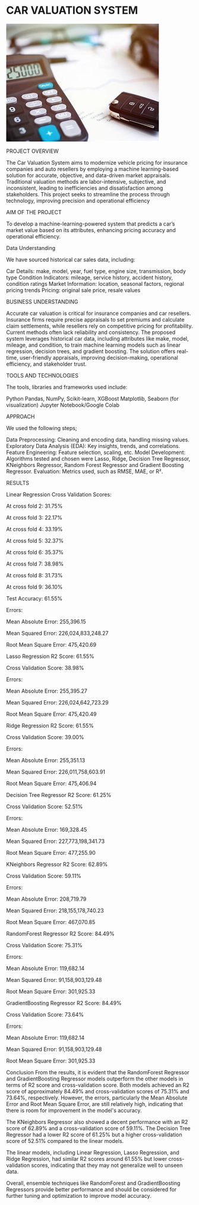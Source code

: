 # CAR VALUATION SYSTEM
![alt text](download.jpg)

PROJECT OVERVIEW

The Car Valuation System aims to modernize vehicle pricing for insurance companies and
auto resellers by employing a machine learning-based solution for accurate, objective, and
data-driven market appraisals. Traditional valuation methods are labor-intensive,
subjective, and inconsistent, leading to inefficiencies and dissatisfaction among
stakeholders. This project seeks to streamline the process through technology, improving
precision and operational efficiency

AIM OF THE PROJECT

To develop a machine-learning-powered system that predicts a car’s market value based on
its attributes, enhancing pricing accuracy and operational efficiency.

Data Understanding

We have sourced historical car sales data, including:

Car Details: make, model, year, fuel type, engine size, transmission, body type
Condition Indicators: mileage, service history, accident history, condition ratings
Market Information: location, seasonal factors, regional pricing trends
Pricing: original sale price, resale values

BUSINESS UNDERSTANDING

Accurate car valuation is critical for insurance companies and car resellers. Insurance firms
require precise appraisals to set premiums and calculate claim settlements, while resellers
rely on competitive pricing for profitability. Current methods often lack reliability and
consistency. The proposed system leverages historical car data, including attributes like
make, model, mileage, and condition, to train machine learning models such as linear
regression, decision trees, and gradient boosting. The solution offers real-time,
user-friendly appraisals, improving decision-making, operational efficiency, and
stakeholder trust.

TOOLS AND TECHNOLOGIES

The tools, libraries and frameworks used include:

Python
Pandas, NumPy, Scikit-learn, XGBoost
Matplotlib, Seaborn (for visualization)
Jupyter Notebook/Google Colab

APPROACH

We used the following steps;

Data Preprocessing: Cleaning and encoding data, handling missing values.
Exploratory Data Analysis (EDA): Key insights, trends, and correlations.
Feature Engineering: Feature selection, scaling, etc.
Model Development: Algorithms tested and chosen were Lasso, Ridge, Decision Tree Regressor, KNeighbors Regressor, Random Forest Regressor and Gradient Boosting Regressor.
Evaluation: Metrics used, such as RMSE, MAE, or R².

RESULTS

Linear Regression
Cross Validation Scores:

At cross fold 2: 31.75%

At cross fold 3: 22.17%

At cross fold 4: 33.19%

At cross fold 5: 32.37%

At cross fold 6: 35.37%

At cross fold 7: 38.98%

At cross fold 8: 31.73%

At cross fold 9: 36.10%

Test Accuracy: 61.55%

Errors:

Mean Absolute Error: 255,396.15

Mean Squared Error: 226,024,833,248.27

Root Mean Square Error: 475,420.69

Lasso Regression
R2 Score: 61.55%

Cross Validation Score: 38.98%

Errors:

Mean Absolute Error: 255,395.27

Mean Squared Error: 226,024,642,723.29

Root Mean Square Error: 475,420.49

Ridge Regression
R2 Score: 61.55%

Cross Validation Score: 39.00%

Errors:

Mean Absolute Error: 255,351.13

Mean Squared Error: 226,011,758,603.91

Root Mean Square Error: 475,406.94

Decision Tree Regressor
R2 Score: 61.25%

Cross Validation Score: 52.51%

Errors:

Mean Absolute Error: 169,328.45

Mean Squared Error: 227,773,198,341.73

Root Mean Square Error: 477,255.90

KNeighbors Regressor
R2 Score: 62.89%

Cross Validation Score: 59.11%

Errors:

Mean Absolute Error: 208,719.79

Mean Squared Error: 218,155,178,740.23

Root Mean Square Error: 467,070.85

RandomForest Regressor
R2 Score: 84.49%

Cross Validation Score: 75.31%

Errors:

Mean Absolute Error: 119,682.14

Mean Squared Error: 91,158,903,129.48

Root Mean Square Error: 301,925.33

GradientBoosting Regressor
R2 Score: 84.49%

Cross Validation Score: 73.64%

Errors:

Mean Absolute Error: 119,682.14

Mean Squared Error: 91,158,903,129.48

Root Mean Square Error: 301,925.33

Conclusion
From the results, it is evident that the RandomForest Regressor and GradientBoosting Regressor models outperform the other models in terms of R2 score and cross-validation score. Both models achieved an R2 score of approximately 84.49% and cross-validation scores of 75.31% and 73.64%, respectively. However, the errors, particularly the Mean Absolute Error and Root Mean Square Error, are still relatively high, indicating that there is room for improvement in the model's accuracy.

The KNeighbors Regressor also showed a decent performance with an R2 score of 62.89% and a cross-validation score of 59.11%. The Decision Tree Regressor had a lower R2 score of 61.25% but a higher cross-validation score of 52.51% compared to the linear models.

The linear models, including Linear Regression, Lasso Regression, and Ridge Regression, had similar R2 scores around 61.55% but lower cross-validation scores, indicating that they may not generalize well to unseen data.

Overall, ensemble techniques like RandomForest and GradientBoosting Regressors provide better performance and should be considered for further tuning and optimization to improve model accuracy.
